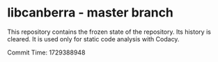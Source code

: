 # libcanberra - master branch

This repository contains the frozen state of the repository.
Its history is cleared. It is used only for static code
analysis with Codacy.

Commit Time: 1729388948